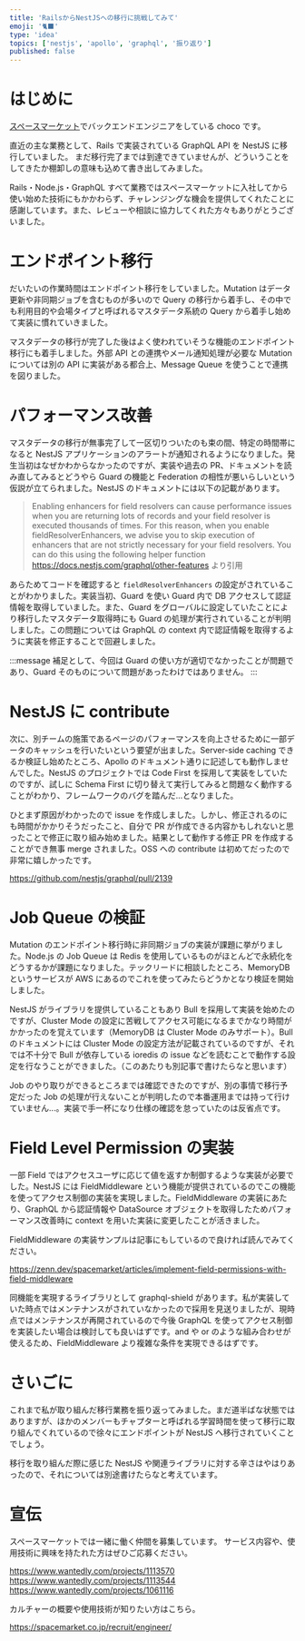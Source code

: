 ```yaml
---
title: 'RailsからNestJSへの移行に挑戦してみて'
emoji: '🐈‍⬛'
type: 'idea'
topics: ['nestjs', 'apollo', 'graphql', '振り返り']
published: false
---
```


# はじめに

[スペースマーケット](https://www.spacemarket.com/)でバックエンドエンジニアをしている choco です。

直近の主な業務として、Rails で実装されている GraphQL API を NestJS に移行していました。
まだ移行完了までは到達できていませんが、どういうことをしてきたか棚卸しの意味も込めて書き出してみました。

Rails・Node.js・GraphQL すべて業務ではスペースマーケットに入社してから使い始めた技術にもかかわらず、チャレンジングな機会を提供してくれたことに感謝しています。また、レビューや相談に協力してくれた方々もありがとうございました。

# エンドポイント移行

だいたいの作業時間はエンドポイント移行をしていました。Mutation はデータ更新や非同期ジョブを含むものが多いので Query の移行から着手し、その中でも利用目的や会場タイプと呼ばれるマスタデータ系統の Query から着手し始めて実装に慣れていきました。

マスタデータの移行が完了した後はよく使われていそうな機能のエンドポイント移行にも着手しました。外部 API との連携やメール通知処理が必要な Mutation については別の API に実装がある都合上、Message Queue を使うことで連携を図りました。

# パフォーマンス改善

マスタデータの移行が無事完了して一区切りついたのも束の間、特定の時間帯になると NestJS アプリケーションのアラートが通知されるようになりました。発生当初はなぜかわからなかったのですが、実装や過去の PR、ドキュメントを読み直してみるとどうやら Guard の機能と Federation の相性が悪いらしいという仮説が立てられました。NestJS のドキュメントには以下の記載があります。

> Enabling enhancers for field resolvers can cause performance issues when you are returning lots of records and your field resolver is executed thousands of times. For this reason, when you enable fieldResolverEnhancers, we advise you to skip execution of enhancers that are not strictly necessary for your field resolvers. You can do this using the following helper function
> https://docs.nestjs.com/graphql/other-features より引用

あらためてコードを確認すると `fieldResolverEnhancers` の設定がされていることがわかりました。実装当初、Guard を使い Guard 内で DB アクセスして認証情報を取得していました。また、Guard をグローバルに設定していたことにより移行したマスタデータ取得時にも Guard の処理が実行されていることが判明しました。この問題については GraphQL の context 内で認証情報を取得するように実装を修正することで回避しました。

:::message
補足として、今回は Guard の使い方が適切でなかったことが問題であり、Guard そのものについて問題があったわけではありません。
:::

# NestJS に contribute

次に、別チームの施策であるページのパフォーマンスを向上させるために一部データのキャッシュを行いたいという要望が出ました。Server-side caching できるか検証し始めたところ、Apollo のドキュメント通りに記述しても動作しませんでした。NestJS のプロジェクトでは Code First を採用して実装をしていたのですが、試しに Schema First に切り替えて実行してみると問題なく動作することがわかり、フレームワークのバグを踏んだ...となりました。

ひとまず原因がわかったので issue を作成しました。しかし、修正されるのにも時間がかかりそうだったこと、自分で PR が作成できる内容かもしれないと思ったことで修正に取り組み始めました。結果として動作する修正 PR を作成することができ無事 merge されました。OSS への contribute は初めてだったので非常に嬉しかったです。

https://github.com/nestjs/graphql/pull/2139

# Job Queue の検証

Mutation のエンドポイント移行時に非同期ジョブの実装が課題に挙がりました。Node.js の Job Queue は Redis を使用しているものがほとんどで永続化をどうするかが課題になりました。テックリードに相談したところ、MemoryDB というサービスが AWS にあるのでこれを使ってみたらどうかとなり検証を開始しました。

NestJS がライブラリを提供していることもあり Bull を採用して実装を始めたのですが、Cluster Mode の設定に苦戦してアクセス可能になるまでかなり時間がかかったのを覚えています（MemoryDB は Cluster Mode のみサポート）。Bull のドキュメントには Cluster Mode の設定方法が記載されているのですが、それでは不十分で Bull が依存している ioredis の issue などを読むことで動作する設定を行なうことができました。（このあたりも別記事で書けたらなと思います）

Job のやり取りができるところまでは確認できたのですが、別の事情で移行予定だった Job の処理が行えないことが判明したので本番運用までは持って行けていません...。実装で手一杯になり仕様の確認を怠っていたのは反省点です。

# Field Level Permission の実装

一部 Field ではアクセスユーザに応じて値を返すか制御するような実装が必要でした。NestJS には FieldMiddleware という機能が提供されているのでこの機能を使ってアクセス制御の実装を実現しました。FieldMiddleware の実装にあたり、GraphQL から認証情報や DataSource オブジェクトを取得したためパフォーマンス改善時に context を用いた実装に変更したことが活きました。

FieldMiddleware の実装サンプルは記事にもしているので良ければ読んでみてください。

https://zenn.dev/spacemarket/articles/implement-field-permissions-with-field-middleware

同機能を実現するライブラリとして graphql-shield があります。私が実装していた時点ではメンテナンスがされていなかったので採用を見送りましたが、現時点ではメンテナンスが再開されているので今後 GraphQL を使ってアクセス制御を実装したい場合は検討しても良いはずです。and や or のような組み合わせが使えるため、FieldMiddleware より複雑な条件を実現できるはずです。

# さいごに

これまで私が取り組んだ移行業務を振り返ってみました。まだ道半ばな状態ではありますが、ほかのメンバーもチャプターと呼ばれる学習時間を使って移行に取り組んでくれているので徐々にエンドポイントが NestJS へ移行されていくことでしょう。

移行を取り組んだ際に感じた NestJS や関連ライブラリに対する辛さはやはりあったので、それについては別途書けたらなと考えています。

# 宣伝

スペースマーケットでは一緒に働く仲間を募集しています。
サービス内容や、使用技術に興味を持たれた方はぜひご応募ください。

https://www.wantedly.com/projects/1113570
https://www.wantedly.com/projects/1113544
https://www.wantedly.com/projects/1061116

カルチャーの概要や使用技術が知りたい方はこちら。

https://spacemarket.co.jp/recruit/engineer/

